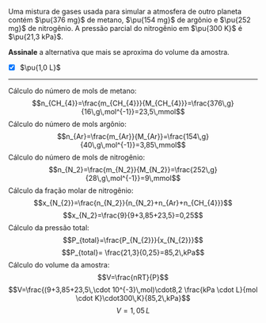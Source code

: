 Uma mistura de gases usada para simular a atmosfera de outro planeta contém $\pu{376 mg}$ de metano, $\pu{154 mg}$ de argônio e $\pu{252 mg}$ de nitrogênio. A pressão parcial do nitrogênio em $\pu{300 K}$ é $\pu{21,3 kPa}$.

**Assinale** a alternativa que mais se aproxima do volume da amostra.

- [x] $\pu{1,0 L}$


---

Cálculo do número de mols de metano:
$$n_{CH_{4}}=\frac{m_{CH_{4}}}{M_{CH_{4}}}=\frac{376\,g}{16\,g\,mol^{-1}}=23,5\,mmol$$
Cálculo do número de mols argônio:
$$n_{Ar}=\frac{m_{Ar}}{M_{Ar}}=\frac{154\,g}{40\,g\,mol^{-1}}=3,85\,mmol$$
Cálculo do número de mols de nitrogênio:
$$n_{N_2}=\frac{m_{N_2}}{M_{N_2}}=\frac{252\,g}{28\,g\,mol^{-1}}=9\,mmol$$
Cálculo da fração molar de nitrogênio:
$$x_{N_{2}}=\frac{n_{N_2}}{n_{N_2}+n_{Ar}+n_{CH_{4}}}$$
$$x_{N_2}=\frac{9}{9+3,85+23,5}=0,25$$
Cálculo da pressão total:
$$P_{total}=\frac{P_{N_{2}}}{x_{N_{2}}}$$
$$P_{total}= \frac{21,3}{0,25}=85,2\,kPa$$
Cálculo do volume da amostra:
$$V=\frac{nRT}{P}$$
$$V=\frac{(9+3,85+23,5\,\cdot 10^{-3}\,mol)\cdot8,2 \frac{kPa \cdot L}{mol \cdot K}\cdot300\,K}{85,2\,kPa}$$
$$V=1,05\,L$$
